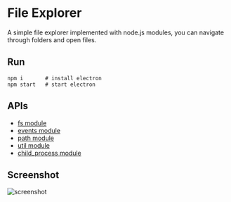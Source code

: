 # File Explorer

A simple file explorer implemented with node.js modules, you can navigate through
folders and open files.


## Run

```
npm i 		# install electron
npm start 	# start electron
```

## APIs

* [fs module](http://nodejs.org/api/fs.html)
* [events module](http://nodejs.org/api/events.html)
* [path module](http://nodejs.org/api/path.html)
* [util module](http://nodejs.org/api/util.html)
* [child_process module](http://nodejs.org/api/child_process.html)

## Screenshot

![screenshot](/file-explorer/screenshot/screenshot.png)
